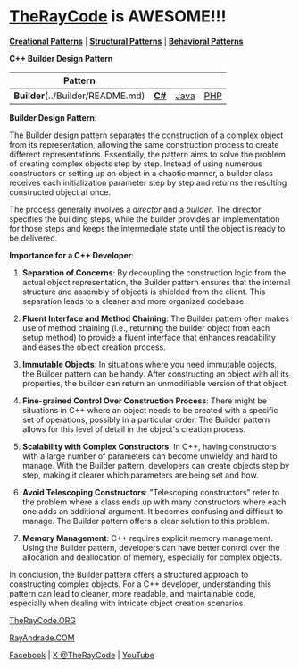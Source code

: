 # [TheRayCode](../../../README.md) is AWESOME!!!

**[Creational Patterns](../README.md)** | **[Structural Patterns](../../Structural/README.md)** | **[Behavioral Patterns](../../Behavioral/README.md)**

**C++ Builder Design Pattern**

|Pattern|   |   |   |
|---|---|---|---|
| **Builder**(../Builder/README.md) | [**C#**](../../../Csharp/Creational/Builder/README.md) | [Java](../../../Java/Creational/Builder/README.md) | [PHP](../../../PHP/Creational/Builder/README.md) |


**Builder Design Pattern**:

The Builder design pattern separates the construction of a complex object from its representation, allowing the same construction process to create different representations. Essentially, the pattern aims to solve the problem of creating complex objects step by step. Instead of using numerous constructors or setting up an object in a chaotic manner, a builder class receives each initialization parameter step by step and returns the resulting constructed object at once.

The process generally involves a *director* and a *builder*. The director specifies the building steps, while the builder provides an implementation for those steps and keeps the intermediate state until the object is ready to be delivered.

**Importance for a C++ Developer**:

1. **Separation of Concerns**: By decoupling the construction logic from the actual object representation, the Builder pattern ensures that the internal structure and assembly of objects is shielded from the client. This separation leads to a cleaner and more organized codebase.

2. **Fluent Interface and Method Chaining**: The Builder pattern often makes use of method chaining (i.e., returning the builder object from each setup method) to provide a fluent interface that enhances readability and eases the object creation process.

3. **Immutable Objects**: In situations where you need immutable objects, the Builder pattern can be handy. After constructing an object with all its properties, the builder can return an unmodifiable version of that object.

4. **Fine-grained Control Over Construction Process**: There might be situations in C++ where an object needs to be created with a specific set of operations, possibly in a particular order. The Builder pattern allows for this level of detail in the object's creation process.

5. **Scalability with Complex Constructors**: In C++, having constructors with a large number of parameters can become unwieldy and hard to manage. With the Builder pattern, developers can create objects step by step, making it clearer which parameters are being set and how.

6. **Avoid Telescoping Constructors**: "Telescoping constructors" refer to the problem where a class ends up with many constructors where each one adds an additional argument. It becomes confusing and difficult to manage. The Builder pattern offers a clear solution to this problem.

7. **Memory Management**: C++ requires explicit memory management. Using the Builder pattern, developers can have better control over the allocation and deallocation of memory, especially for complex objects.

In conclusion, the Builder pattern offers a structured approach to constructing complex objects. For a C++ developer, understanding this pattern can lead to cleaner, more readable, and maintainable code, especially when dealing with intricate object creation scenarios.

[TheRayCode.ORG](https://www.TheRayCode.org)

[RayAndrade.COM](https://www.RayAndrade.com)

[Facebook](https://www.facebook.com/TheRayCode/) | [X @TheRayCode](https://www.x.com/TheRayCode/) | [YouTube](https://www.youtube.com/TheRayCode/)

